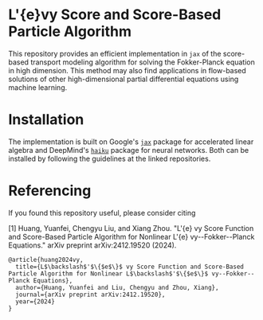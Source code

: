 # L\'{e}vy Score and Score-Based Particle Algorithm
This repository provides an efficient implementation in ``jax`` of the score-based transport modeling algorithm for solving the Fokker-Planck equation in high dimension. This method may also find applications in flow-based solutions of other high-dimensional partial differential equations using machine learning.

# Installation
The implementation is built on Google's [``jax``](https://github.com/google/jax) package for accelerated linear algebra and DeepMind's [``haiku``](https://github.com/deepmind/dm-haiku) package for neural networks. Both can be installed by following the guidelines at the linked repositories.


# Referencing
If you found this repository useful, please consider citing

[1] Huang, Yuanfei, Chengyu Liu, and Xiang Zhou. "L\'{e} vy Score Function and Score-Based Particle Algorithm for Nonlinear L\'{e} vy--Fokker--Planck Equations." arXiv preprint arXiv:2412.19520 (2024).
```
@article{huang2024vy,
  title={L$\backslash$'$\{$e$\}$ vy Score Function and Score-Based Particle Algorithm for Nonlinear L$\backslash$'$\{$e$\}$ vy--Fokker--Planck Equations},
  author={Huang, Yuanfei and Liu, Chengyu and Zhou, Xiang},
  journal={arXiv preprint arXiv:2412.19520},
  year={2024}
}
```
